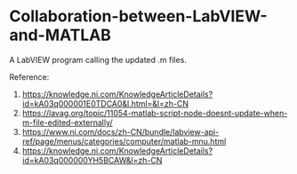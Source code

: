 # Collaboration-between-LabVIEW-and-MATLAB
A LabVIEW program calling the updated .m files.

Reference: <br>
1. https://knowledge.ni.com/KnowledgeArticleDetails?id=kA03q000001E0TDCA0&l.html=&l=zh-CN <br>
2. https://lavag.org/topic/11054-matlab-script-node-doesnt-update-when-m-file-edited-externally/ <br>
3. https://www.ni.com/docs/zh-CN/bundle/labview-api-ref/page/menus/categories/computer/matlab-mnu.html <br>
4. https://knowledge.ni.com/KnowledgeArticleDetails?id=kA03q000000YH5BCAW&l=zh-CN <br>
